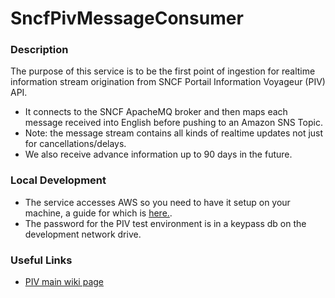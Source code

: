 # SncfPivMessageConsumer

### Description

The purpose of this service is to be the first point of ingestion for realtime information stream origination from SNCF Portail Information Voyageur (PIV) API.
 - It connects to the SNCF ApacheMQ broker and then maps each message received into English before pushing to an Amazon SNS Topic.
 - Note: the message stream contains all kinds of realtime updates not just for cancellations/delays.
 - We also receive advance information up to 90 days in the future.

### Local Development
- The service accesses AWS so you need to have it setup on your machine, a guide for which is [here.](https://trainline.atlassian.net/wiki/spaces/AWS/pages/69174230/AWS+CLI+Access).
- The password for the PIV test environment is in a keypass db on the development network drive. 

### Useful Links
 - [PIV main wiki page](https://trainline.atlassian.net/wiki/spaces/UT/pages/95492455/PIV+-+Portail+Information+Voyager+-+SNCF+realtime+API)
